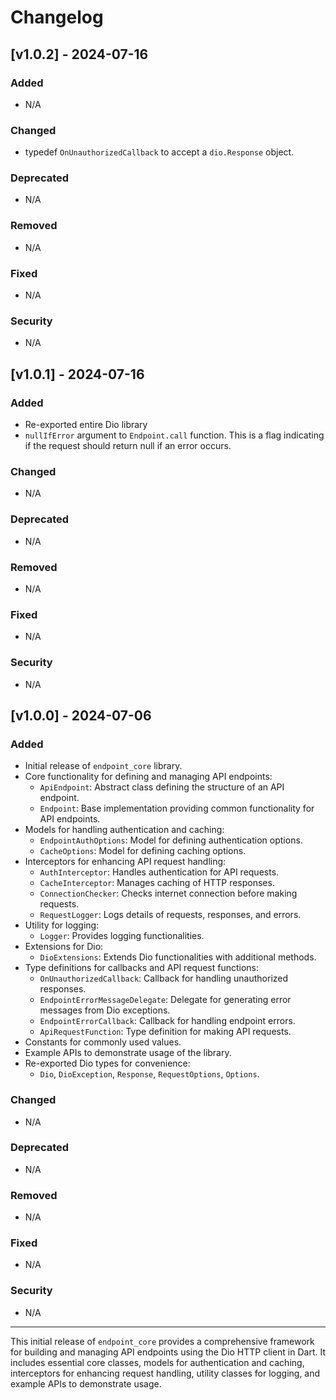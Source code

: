 # Changelog

## [v1.0.2] - 2024-07-16

### Added
- N/A

### Changed
- typedef `OnUnauthorizedCallback` to accept a `dio.Response` object.

### Deprecated
- N/A

### Removed
- N/A

### Fixed
- N/A

### Security
- N/A

## [v1.0.1] - 2024-07-16

### Added
- Re-exported entire Dio library
- `nullIfError` argument to `Endpoint.call` function. 
  This is a flag indicating if the request should return null if an error occurs.

### Changed
- N/A

### Deprecated
- N/A

### Removed
- N/A

### Fixed
- N/A

### Security
- N/A

## [v1.0.0] - 2024-07-06

### Added
- Initial release of `endpoint_core` library.
- Core functionality for defining and managing API endpoints:
  - `ApiEndpoint`: Abstract class defining the structure of an API endpoint.
  - `Endpoint`: Base implementation providing common functionality for API endpoints.
- Models for handling authentication and caching:
  - `EndpointAuthOptions`: Model for defining authentication options.
  - `CacheOptions`: Model for defining caching options.
- Interceptors for enhancing API request handling:
  - `AuthInterceptor`: Handles authentication for API requests.
  - `CacheInterceptor`: Manages caching of HTTP responses.
  - `ConnectionChecker`: Checks internet connection before making requests.
  - `RequestLogger`: Logs details of requests, responses, and errors.
- Utility for logging:
  - `Logger`: Provides logging functionalities.
- Extensions for Dio:
  - `DioExtensions`: Extends Dio functionalities with additional methods.
- Type definitions for callbacks and API request functions:
  - `OnUnauthorizedCallback`: Callback for handling unauthorized responses.
  - `EndpointErrorMessageDelegate`: Delegate for generating error messages from Dio exceptions.
  - `EndpointErrorCallback`: Callback for handling endpoint errors.
  - `ApiRequestFunction`: Type definition for making API requests.
- Constants for commonly used values.
- Example APIs to demonstrate usage of the library.
- Re-exported Dio types for convenience:
  - `Dio`, `DioException`, `Response`, `RequestOptions`, `Options`.

### Changed
- N/A

### Deprecated
- N/A

### Removed
- N/A

### Fixed
- N/A

### Security
- N/A

---

This initial release of `endpoint_core` provides a comprehensive framework for building and managing API endpoints using the Dio HTTP client in Dart. It includes essential core classes, models for authentication and caching, interceptors for enhancing request handling, utility classes for logging, and example APIs to demonstrate usage.